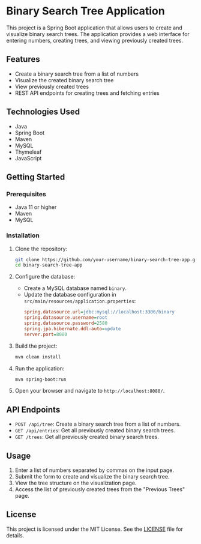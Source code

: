 # Binary Search Tree Application

This project is a Spring Boot application that allows users to create and visualize binary search trees. The application provides a web interface for entering numbers, creating trees, and viewing previously created trees.

## Features

- Create a binary search tree from a list of numbers
- Visualize the created binary search tree
- View previously created trees
- REST API endpoints for creating trees and fetching entries

## Technologies Used

- Java
- Spring Boot
- Maven
- MySQL
- Thymeleaf
- JavaScript

## Getting Started

### Prerequisites

- Java 11 or higher
- Maven
- MySQL

### Installation

1. Clone the repository:
    ```sh
    git clone https://github.com/your-username/binary-search-tree-app.git
    cd binary-search-tree-app
    ```

2. Configure the database:
    - Create a MySQL database named `binary`.
    - Update the database configuration in `src/main/resources/application.properties`:
        ```ini
        spring.datasource.url=jdbc:mysql://localhost:3306/binary
        spring.datasource.username=root
        spring.datasource.password=2580
        spring.jpa.hibernate.ddl-auto=update
        server.port=8080
        ```

3. Build the project:
    ```sh
    mvn clean install
    ```

4. Run the application:
    ```sh
    mvn spring-boot:run
    ```

5. Open your browser and navigate to `http://localhost:8080/`.

## API Endpoints

- `POST /api/tree`: Create a binary search tree from a list of numbers.
- `GET /api/entries`: Get all previously created binary search trees.
- `GET /trees`: Get all previously created binary search trees.

## Usage

1. Enter a list of numbers separated by commas on the input page.
2. Submit the form to create and visualize the binary search tree.
3. View the tree structure on the visualization page.
4. Access the list of previously created trees from the "Previous Trees" page.

## License

This project is licensed under the MIT License. See the [LICENSE](LICENSE) file for details.
